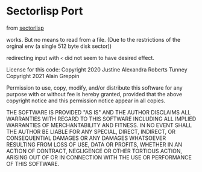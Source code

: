 # Sectorlisp Port

from [sectorlisp](https://github.com/jart/sectorlisp)

works. But no means to read from a file. (Due to the restrictions of the orginal env (a single 512 byte disk sector))

redirecting input with `<` did not seem to have desired effect.

License for this code:
Copyright 2020 Justine Alexandra Roberts Tunney
Copyright 2021 Alain Greppin

Permission to use, copy, modify, and/or distribute this software for
any purpose with or without fee is hereby granted, provided that the
above copyright notice and this permission notice appear in all copies.

THE SOFTWARE IS PROVIDED "AS IS" AND THE AUTHOR DISCLAIMS ALL
WARRANTIES WITH REGARD TO THIS SOFTWARE INCLUDING ALL IMPLIED
WARRANTIES OF MERCHANTABILITY AND FITNESS. IN NO EVENT SHALL THE
AUTHOR BE LIABLE FOR ANY SPECIAL, DIRECT, INDIRECT, OR CONSEQUENTIAL
DAMAGES OR ANY DAMAGES WHATSOEVER RESULTING FROM LOSS OF USE, DATA OR
PROFITS, WHETHER IN AN ACTION OF CONTRACT, NEGLIGENCE OR OTHER
TORTIOUS ACTION, ARISING OUT OF OR IN CONNECTION WITH THE USE OR
PERFORMANCE OF THIS SOFTWARE.
